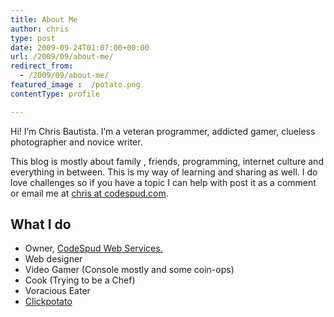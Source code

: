```yaml
---
title: About Me
author: chris
type: post
date: 2009-09-24T01:07:00+00:00
url: /2009/09/about-me/
redirect_from: 
  - /2009/09/about-me/
featured_image :  /potato.png
contentType: profile

---
```


Hi! I&#8217;m Chris Bautista. I&#8217;m a veteran programmer, addicted gamer, clueless photographer and novice writer. 

This blog is mostly about family , friends, programming, internet culture and everything in between. This is my way of learning and sharing as well. <!--more--> I do love challenges so if you have a topic I can help with post it as a comment or email me at [chris at codespud.com][1].

## What I do

  * Owner, [CodeSpud Web Services.][2]
  * Web designer
  * Video Gamer (Console mostly and some coin-ops)
  * Cook (Trying to be a Chef)
  * Voracious Eater
  * [Clickpotato][3]

 [1]: mailto:chris@codespud.com
 [2]: http://www.codespud.com/
 [3]: http://encyclopedia2.thefreedictionary.com/click+potato